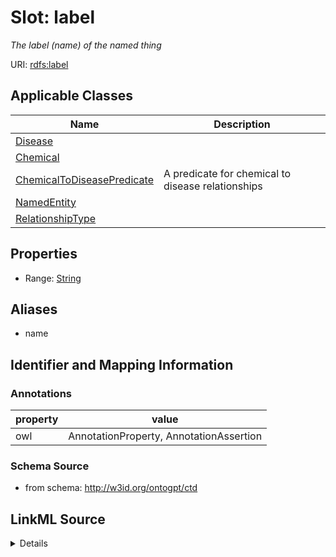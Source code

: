 # Slot: label
_The label (name) of the named thing_


URI: [rdfs:label](rdfs:label)



<!-- no inheritance hierarchy -->




## Applicable Classes

| Name | Description |
| --- | --- |
[Disease](Disease.md) | 
[Chemical](Chemical.md) | 
[ChemicalToDiseasePredicate](ChemicalToDiseasePredicate.md) | A predicate for chemical to disease relationships
[NamedEntity](NamedEntity.md) | 
[RelationshipType](RelationshipType.md) | 






## Properties

* Range: [String](String.md)





## Aliases


* name



## Identifier and Mapping Information





### Annotations

| property | value |
| --- | --- |
| owl | AnnotationProperty, AnnotationAssertion |



### Schema Source


* from schema: http://w3id.org/ontogpt/ctd




## LinkML Source

<details>
```yaml
name: label
annotations:
  owl:
    tag: owl
    value: AnnotationProperty, AnnotationAssertion
description: The label (name) of the named thing
from_schema: http://w3id.org/ontogpt/ctd
aliases:
- name
rank: 1000
slot_uri: rdfs:label
alias: label
owner: NamedEntity
domain_of:
- NamedEntity
range: string

```
</details>